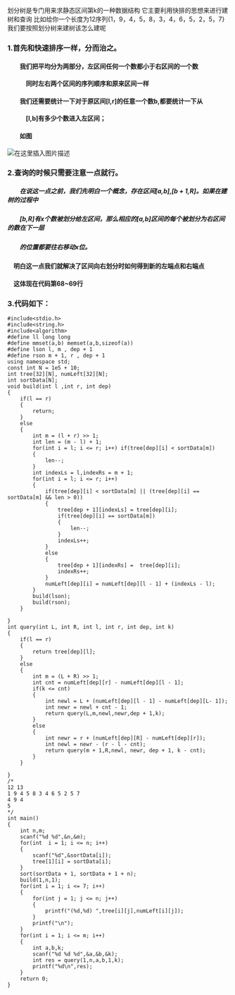 划分树是专门用来求静态区间第k的一种数据结构
它主要利用快排的思想来进行建树和查询
比如给你一个长度为12序列{1，9，4，5，8，3，4，6，5，2，5，7}
我们要按照划分树来建树该怎么建呢
### 1.首先和快速排序一样，分而治之。
#### &emsp;&emsp;我们把平均分为两部分，左区间任何一个数都小于右区间的一个数
#### &emsp;&emsp;&emsp;同时左右两个区间的序列顺序和原来区间一样
#### &emsp;&emsp;我们还需要统计一下对于原区间[l,r]的任意一个数b,都要统计一下从
#### &emsp;&emsp;&emsp;[l,b]有多少个数进入左区间；
#### &emsp;&emsp;如图
![在这里插入图片描述](https://img-blog.csdnimg.cn/20190604185224577.png)
### 2.查询的时候只需要注意一点就行。
##### &emsp;&emsp;在说这一点之前，我们先明白一个概念，存在区间[a,b],[b + 1,R]。如果在建树的过程中
##### &emsp;&emsp;[b,R]有x个数被划分给左区间，那么相应的[a,b]区间的每个被划分为右区间的数在下一层
##### &emsp;&emsp;的位置都要往右移动x位。
#### &emsp;明白这一点我们就解决了区间向右划分时如何得到新的左端点和右端点
####  &emsp;这体现在代码第68~69行
### 3.代码如下：

```
#include<stdio.h>
#include<string.h>
#include<algorithm>
#define ll long long 
#define mmset(a,b) memset(a,b,sizeof(a))
#define lson l, m , dep + 1
#define rson m + 1, r , dep + 1
using namespace std;
const int N = 1e5 + 10;
int tree[32][N], numLeft[32][N];
int sortData[N];
void build(int l ,int r, int dep)
{
    if(l == r)
    {
        return;
    }
    else
    {
        int m = (l + r) >> 1;
        int len = (m - l) + 1;
        for(int i = l; i <= r; i++) if(tree[dep][i] < sortData[m])
        {
            len--;
        }
        int indexLs = l,indexRs = m + 1;
        for(int i = l; i <= r; i++)
        {
            if(tree[dep][i] < sortData[m] || (tree[dep][i] == sortData[m] && len > 0))
            {
                tree[dep + 1][indexLs] = tree[dep][i];
                if(tree[dep][i] == sortData[m])
                {
                    len--;
                }
                indexLs++;
            }
            else
            {
                tree[dep + 1][indexRs] =  tree[dep][i];
                indexRs++;
            }
            numLeft[dep][i] = numLeft[dep][l - 1] + (indexLs - l);
        }
        build(lson);
        build(rson);
    }
    
}
int query(int L, int R, int l, int r, int dep, int k)
{
    if(l == r)
    {
        return tree[dep][l];
    }
    else
    {
        int m = (L + R) >> 1;
        int cnt = numLeft[dep][r] - numLeft[dep][l - 1];
        if(k <= cnt)
        {
            int newl = L + (numLeft[dep][l - 1] - numLeft[dep][L- 1]);
            int newr = newl + cnt - 1;
            return query(L,m,newl,newr,dep + 1,k);
        }
        else
        {
            int newr = r + (numLeft[dep][R] - numLeft[dep][r]);
            int newl = newr - (r - l - cnt);
            return query(m + 1,R,newl, newr, dep + 1, k - cnt);
        }
    }
    
}
/*
12 13
1 9 4 5 8 3 4 6 5 2 5 7
4 9 4
5
*/
int main()
{
    int n,m;
    scanf("%d %d",&n,&m);
    for(int  i = 1; i <= n; i++)
    {
        scanf("%d",&sortData[i]);
        tree[1][i] = sortData[i];
    }
    sort(sortData + 1, sortData + 1 + n);
    build(1,n,1);
    for(int i = 1; i <= 7; i++)
    {
    	for(int j = 1; j <= n; j++)
    	{
    		printf("(%d,%d) ",tree[i][j],numLeft[i][j]);
    	}
    	printf("\n");
    }
    for(int i = 1; i <= m; i++)
    {
        int a,b,k;
        scanf("%d %d %d",&a,&b,&k);
        int res = query(1,n,a,b,1,k);
        printf("%d\n",res);
    }
    return 0;
}
```
